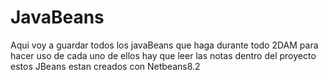 # JavaBeans
Aqui voy a guardar todos los javaBeans que haga durante todo 2DAM
para hacer uso de cada uno de ellos hay que leer las notas dentro del proyecto
estos JBeans estan creados con Netbeans8.2

